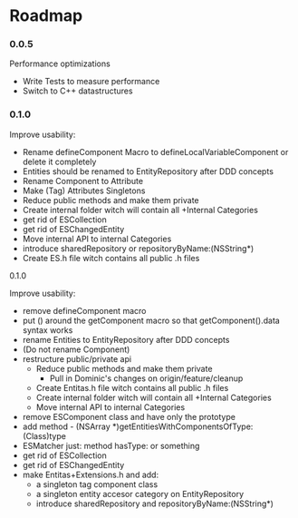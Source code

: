 Roadmap
====

### 0.0.5

Performance optimizations

- Write Tests to measure performance
- Switch to C++ datastructures

### 0.1.0

Improve usability:
- Rename defineComponent Macro to defineLocalVariableComponent or delete it completely
- Entities should be renamed to EntityRepository after DDD concepts
- Rename Component to Attribute
- Make (Tag) Attributes Singletons
- Reduce public methods and make them private
- Create internal folder witch will contain all +Internal Categories
- get rid of ESCollection
- get rid of ESChangedEntity
- Move internal API to internal Categories
- introduce sharedRepository or repositoryByName:(NSString*)
- Create ES.h file witch contains all public .h files


0.1.0

Improve usability:
	
- remove defineComponent macro
- put () around the getComponent macro so that getComponent().data syntax works
- rename Entities to EntityRepository after DDD concepts
- (Do not rename Component)
- restructure public/private api
  - Reduce public methods and make them private
    - Pull in Dominic's changes on origin/feature/cleanup
  - Create Entitas.h file witch contains all public .h files
  - Create internal folder witch will contain all +Internal Categories
  - Move internal API to internal Categories
- remove ESComponent class and have only the prototype
- add method - (NSArray *)getEntitiesWithComponentsOfType:(Class)type
- ESMatcher just: method hasType: or something
- get rid of ESCollection
- get rid of ESChangedEntity
- make Entitas+Extensions.h and add:
  - a singleton tag component class
  - a singleton entity accesor category on EntityRepository
  - introduce sharedRepository and repositoryByName:(NSString*)

